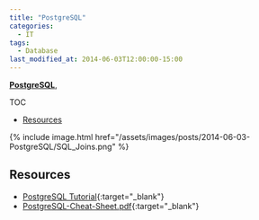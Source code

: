 ```yaml
---
title: "PostgreSQL"
categories:
  - IT
tags:
  - Database
last_modified_at: 2014-06-03T12:00:00-15:00
---
```


**[PostgreSQL]()**, 

TOC

- [Resources](#resources)


{% include image.html href="/assets/images/posts/2014-06-03-PostgreSQL/SQL_Joins.png" %}


## Resources

- [PostgreSQL Tutorial](https://www.postgresqltutorial.com/){:target="_blank"}
- [PostgreSQL-Cheat-Sheet.pdf](/assets/images/posts/2014-06-03-PostgreSQL/PostgreSQL-Cheat-Sheet.pdf){:target="_blank"}

